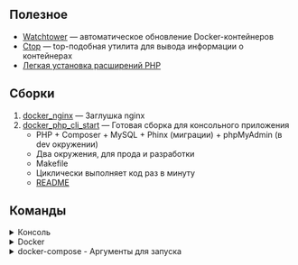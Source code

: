 ## Полезное

- [Watchtower](https://github.com/containrrr/watchtower) — автоматическое обновление Docker-контейнеров
- [Ctop](https://github.com/bcicen/ctop) — top-подобная утилита для вывода информации о контейнерах
- [Легкая установка расширений PHP](https://github.com/mlocati/docker-php-extension-installer)

## Сборки

1. [docker_nginx](Docker/docker_nginx) — Заглушка nginx
2. [docker_php_cli_start](Docker/docker_php_console_app) — Готовая сборка для консольного приложения 
   - PHP + Composer + MySQL + Phinx (миграции) + phpMyAdmin (в dev окружении) 
   - Два окружения, для прода и разработки
   - Makefile
   - Циклически выполняет код раз в минуту
   - [README](Docker/docker_php_console_app/README.md)

## Команды

<details>
  <summary>Консоль</summary>
    [Все команды докера в оф.документации](https://docs.docker.com/engine/reference/commandline/docker/)

```shell
    docker images ##локальные образы
    docker images -q  ##вывесит образ_ид
    docker build -t hello .  ##собрать контейнер из образа
    docker ps  ##какие контейнеры запущены;
    docker ps -a  ##с учётом остановленных
    docker ps -a -q  ##вывести только ID контейнеров
    docker run имя_образа  ##запустить контейнер
    docker run --name имя_контейнера имя_образа  ##запустить и присвоить имя
    docker run -d имя_образа  ##запустить в фоне
    docker run --rm имя_образа  ##удалить контейнер по завершению
    docker run -e TZ=Europe/Moscow имя_образа  ##добавить переменную окружения
    docker run -p 8080:8080 имя_образа  ##пробросить порт 8080
    docker run -v /абс_путь_на_машине:путь_в_контейнере имя_образа  ##смонтируем папку
    docker stop  CONTAINER_ID/имя_контейнера  ##остановить контейнер
    docker kill имя_контейнера  ##убить процесс контейнера
    docker rm CONTAINER_ID/имя_контейнера  ##удалить контейнер
    docker rm $(docker ps -qa)  ##удалить все остановленные контейнеры (в Windows не работает)
    docker rmi имя_образа  ##удалить образ
    docker system prune  ##удалить, все остановленные контейнеры; все сети, которые не используются хотя бы одним
    контейнером; все висячие изображения; весь болтающийся кеш сборки
    docker logs  ##отобразить логи контейнера
    docker logs --follow контейнера  ##следить за логами работающей программы
    docker logs --details контейнера  ##больше данных
    docker exec -i -t <имя-или-id-контейнера> <команда>  ##запуск команды внутри контейнера
```

</details>

<details>
  <summary>Docker</summary>
    [Все команды докера в оф.документации](https://docs.docker.com/engine/reference/commandline/docker/)

### Директивы парсера

`# escape=\ (backslash)  ##устанавливает символ для экранирования. по умолчанию используется `\`
> Установка экранирующего символа на ` особенно полезна в Windows, где \ используется в путях файловой системы. `
> совместим с Windows PowerShell.
> В Windows лучше использовать директиву, `escape=``, чтоб иметь меньше проблем с путями в инструкциях.

### Команды

```shell
FROM ##какой образ брать за основу
LABEL ##описывает метаданные. Например - сведения о том, кто создал и поддерживает образ.
ENV ##устанавливает постоянные переменные среды.
RUN ##выполняет команду и создаёт слой образа. Используется для установки в контейнер пакетов.
COPY ##копирует в контейнер файлы и папки
ADD ##копирует файлы и папки в контейнер, может распаковывать локальные .tar-файлы.
WORKDIR ##задаёт рабочую директорию для следующей инструкции.
CMD ###описывает команду с аргументами, которую нужно выполнить когда контейнер будет запущен. В файле может присутствовать лишь одна инструкция CMD.
ARG ##задаёт переменные для передачи Docker во время сборки образа.
ENTRYPOINT ##предоставляет команду с аргументами для вызова во время выполнения контейнера. Аргументы не
переопределяются.
EXPOSE ##указывает на необходимость открыть порт.
VOLUME ##создаёт точку монтирования для работы с постоянным хранилищем.
```

</details>

<details>
  <summary>docker-compose - Аргументы для запуска</summary>

```shell
-f, --file FILE Альтернативный файл (default: docker-compose.yml)
-p, --project-name NAME ##задать имя проекта (default: directory name)
--profile NAME ##указание какие профили включить при запуске (позволяет добавлять различное
окружение) [Подробнее](https://docs.docker.com/compose/profiles/)
--verbose ##вывести больше информации при запуске
--ansi string ##когда распечатать символы управления ANSI ("never"|"always"|"auto") (default "auto")
--compatibility ##Запустить составить в режиме обратной совместимости
--env-file string ##Передать файл с другими переменными окружения
-v, --version ##версия
-H, --host HOST ##задать хост для подключения (так и не понял зачем это надо)
--skip-hostname-check ##Не проверяйте имя хоста демона против имени, указанного в клиентском сертификате
--project-directory PATH ##указать рабочую директорию (По умолчанию: Путь файла Compose)
```

</details>